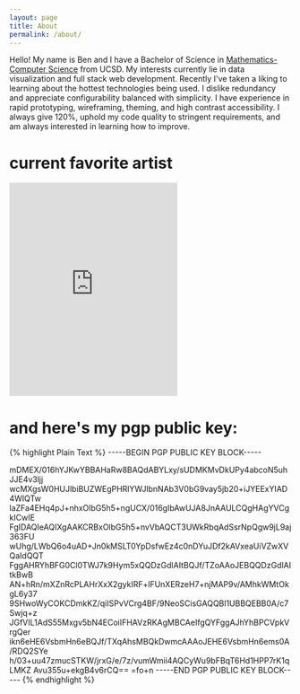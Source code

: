 ```yaml
---
layout: page
title: About
permalink: /about/
---
```


Hello! My name is Ben and I have a Bachelor of Science in [Mathematics-Computer Science](https://archive.fo/l7ekb) from UCSD. My interests currently lie in data visualization and full stack web development. Recently I've taken a liking to learning about the hottest technologies being used. I dislike redundancy and appreciate configurability balanced with simplicity. I have experience in rapid prototyping, wireframing, theming, and high contrast accessibility. I always give 120%, uphold my code quality to stringent requirements, and am always interested in learning how to improve.

# current favorite artist

<iframe src="https://open.spotify.com/embed/album/19MlQDyvGCFXcSaoPLJCAi" width="300" height="380" frameborder="0" allowtransparency="true" allow="encrypted-media"></iframe>

# and here's my pgp public key:

{% highlight Plain Text %}
-----BEGIN PGP PUBLIC KEY BLOCK-----

mDMEX/016hYJKwYBBAHaRw8BAQdABYLxy/sUDMKMvDkUPy4abcoN5uhJJE4v3ljj
wcMXgsW0HUJlbiBUZWEgPHRlYWJlbnNAb3V0bG9vay5jb20+iJYEExYIAD4WIQTw
laZFa4EHq4pJ+nhxOlbG5h5+ngUCX/016gIbAwUJA8JnAAULCQgHAgYVCgkICwIE
FgIDAQIeAQIXgAAKCRBxOlbG5h5+nvVbAQCT3UWkRbqAdSsrNpQgw9jL9aj363FU
wUhg/LWbQ6o4uAD+Jn0kMSLT0YpDsfwEz4c0nDYuJDf2kAVxeaUiVZwXVQaIdQQT
FggAHRYhBFG0Cl0TWJ7k9Hym5xQQDzGdlAItBQJf/TZoAAoJEBQQDzGdlAItkBwB
AN+hRn/mXZnRcPLAHrXxX2gykIRF+lFUnXERzeH7+njMAP9v/AMhkWMtOkgL6y37
9SHwoWyCOKCDmkKZ/qiISPvVCrg4BF/9NeoSCisGAQQBl1UBBQEBB0A/c7Swjq+z
JGfVIL1AdS55Mxgv5bN4ECoiIFHAVzRKAgMBCAeIfgQYFggAJhYhBPCVpkVrgQer
ikn6eHE6VsbmHn6eBQJf/TXqAhsMBQkDwmcAAAoJEHE6VsbmHn6ems0A/RDQ2SYe
h/03+uu47zmucSTKW/jrxG/e/7z/vumWmii4AQCyWu9bFBqT6Hd1HPP7rK1qLMKZ
Avu355u+ekgB4v6rCQ==
=fo+n
-----END PGP PUBLIC KEY BLOCK-----
{% endhighlight %}
